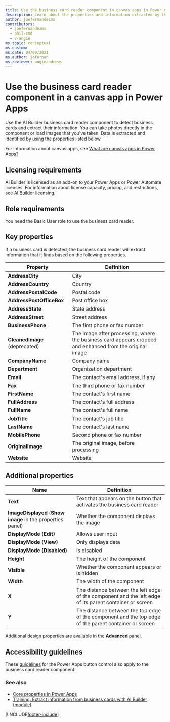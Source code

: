 ```yaml
---
title: Use the business card reader component in canvas apps in Power Apps - AI Builder
description: Learn about the properties and information extracted by the business card reader component in a canvas app.
author: joefernandezms
contributors:
  - joefernandezms
  - phil-cmd
  - v-angie
ms.topic: conceptual
ms.custom: 
ms.date: 04/09/2021
ms.author: jofernan
ms.reviewer: angieandrews
---
```


# Use the business card reader component in a canvas app in Power Apps

Use the AI Builder business card reader component to detect business cards and extract their information. You can take photos directly in the component or load images that you've taken. Data is extracted and identified by using the properties listed below.

For information about canvas apps, see [What are canvas apps in Power Apps?](/powerapps/maker/canvas-apps/getting-started)

## Licensing requirements

AI Builder is licensed as an add-on to your Power Apps or Power Automate licenses. For information about license capacity, pricing, and restrictions, see [AI Builder licensing](./administer-licensing.md).

## Role requirements

You need the Basic User role to use the business card reader.

## Key properties

If a business card is detected, the business card reader will extract information that it finds based on the following properties.

|Property |Definition  |
|---------|---------|
| **AddressCity**| City |
| **AddressCountry**| Country |
| **AddressPostalCode**| Postal code |
| **AddressPostOfficeBox**| Post office box |
| **AddressState**| State address |
| **AddressStreet**| Street address|
| **BusinessPhone**| The first phone or fax number|
| **CleanedImage** (deprecated)| The image after processing, where the business card appears cropped and enhanced from the original image|
| **CompanyName**| Company name|
| **Department**| Organization department |
| **Email**| The contact's email address, if any|
| **Fax**| The third phone or fax number|
| **FirstName**| The contact's first name|
| **FullAddress**| The contact's full address|
| **FullName**| The contact's full name|
| **JobTitle**| The contact's job title|
| **LastName**| The contact's last name|
| **MobilePhone**| Second phone or fax number|
| **OriginalImage**| The original image, before processing|
| **Website**| Website|

## Additional properties

|Name |Definition  |
|---------|---------|
| **Text**| Text that appears on the button that activates the business card reader|
| **ImageDisplayed** (**Show image** in the properties panel)| Whether the component displays the image|
|**DisplayMode (Edit)**| Allows user input|
|**DisplayMode (View)**| Only displays data|
|**DisplayMode (Disabled)**| Is disabled|
| **Height**| The height of the component|
| **Visible**| Whether the component appears or is hidden|
| **Width**| The width of the component|
| **X**| The distance between the left edge of the component and the left edge of its parent container or screen|
| **Y**| The distance between the top edge of the component and the top edge of the parent container or screen |

Additional design properties are available in the **Advanced** panel.

## Accessibility guidelines

These [guidelines](/powerapps/maker/canvas-apps/controls/control-button) for the Power Apps button control also apply to the business card reader component.

### See also

- [Core properties in Power Apps](/powerapps/maker/canvas-apps/controls/properties-core)
- [Training: Extract information from business cards with AI Builder (module)](/training/modules/get-started-with-ai-business-card-reader/)


[!INCLUDE[footer-include](includes/footer-banner.md)]
